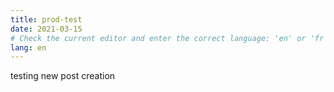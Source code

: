 ```yaml
---
title: prod-test
date: 2021-03-15
# Check the current editor and enter the correct language: 'en' or 'fr'
lang: en
---
```

testing new post creation
